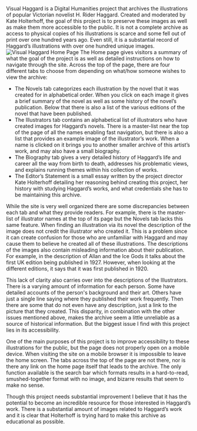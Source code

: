 Visual Haggard is a Digital Humanities project that archives the illustrations of popular Victorian novelist H. Rider Haggard. Created and moderated by Kate Holterhoff, the goal of this project is to preserve these images as well as make them more accessible to the public. It is not a complete archive as access to physical copies of his illustrations is scarce and some fell out of print over one hundred years ago. Even still, it is a substantial record of Haggard’s illustrations with over one hundred unique images. 
![Visual Haggard Home Page](https://eve-hedonette.github.io/E-Hedonette/images/Haggard.PNG)
The Home page gives visitors a summary of what the goal of the project is as well as detailed instructions on how to navigate through the site. Across the top of the page, there are four different tabs to choose from depending on what/how someone wishes to view the archive:

- The Novels tab categorizes each illustration by the novel that it was created for in alphabetical order. When you click on each image it gives a brief summary of the novel as well as some history of the novel’s publication. Below that there is also a list of the various editions of the novel that have been published.
- The Illustrators tab contains an alphabetical list of illustrators who have created images for Haggard’s novels. There is a master-list near the top of the page of all the names enabling fast navigation, but there is also a list that provides an example image of the illustrator’s work. When a name is clicked on it brings you to another smaller archive of this artist’s work, and may also have a small biography.
- The Biography tab gives a very detailed history of Haggard’s life and career all the way from birth to death, addresses his problematic views, and explains running themes within his collection of works. 
- The Editor’s Statement is a small essay written by the project director Kate Holterhoff detailing her reasoning behind creating this project, her history with studying Haggard’s works, and what credentials she has to be maintaining this archive. 

While the site is very well organized there are some discrepancies between each tab and what they provide readers. For example, there is the master-list of illustrator names at the top of its page but the Novels tab lacks this same feature. When finding an illustration via its novel the description of the image does not credit the illustrator who created it. This is a problem since it can create confusion for those who are unfamiliar with Haggard and may cause them to believe he created all of these illustrations. The descriptions of the images also contain misleading information about their publication. For example, in the description of Allan and the Ice Gods it talks about the first UK edition being published in 1927. However, when looking at the different editions, it says that it was first published in 1920.

This lack of clarity also carries over into the descriptions of the Illustrators. There is a varying amount of information for each person. Some have detailed accounts of the person's background and their art. Others have just a single line saying where they published their work frequently. Then there are some that do not even have any description, just a link to the picture that they created. This disparity, in combination with the other issues mentioned above, makes the archive seem a little unreliable as a source of historical information. But the biggest issue I find with this project lies in its accessibility.

One of the main purposes of this project is to improve accessibility to these illustrations for the public, but the page does not properly open on a mobile device. When visiting the site on a mobile browser it is impossible to leave the home screen. The tabs across the top of the page are not there, nor is there any link on the home page itself that leads to the archive. The only function available is the search bar which formats results in a hard-to-read, smushed-together format with no image, and bizarre results that seem to make no sense.

Though this project needs substantial improvement I believe that it has the potential to become an incredible resource for those interested in Haggard’s work. There is a substantial amount of images related to Haggard’s work and it is clear that Holterhoff is trying hard to make this archive as educational as possible.
